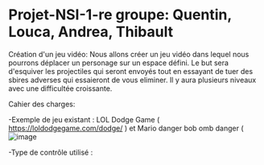 # Projet-NSI-1-re groupe: Quentin, Louca, Andrea, Thibault
Création d'un jeu vidéo: 
Nous allons créer un jeu vidéo dans lequel nous pourrons déplacer un personage sur un espace défini. Le but sera d'esquiver les projectiles qui seront envoyés tout en essayant de tuer des sbires adverses qui essaieront de vous eliminer. Il y aura plusieurs niveaux avec une difficultée croissante.

Cahier des charges:

-Exemple de jeu existant : LOL Dodge Game ( https://loldodgegame.com/dodge/ ) et Mario danger bob omb danger (![image](https://user-images.githubusercontent.com/119674954/206699870-22b373e7-b407-48c8-94a5-0ef7cfd662aa.png)

-Type de contrôle utilisé :
